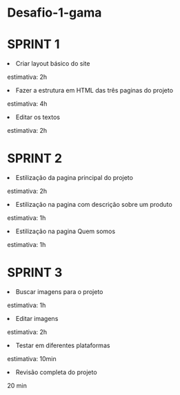 # Desafio-1-gama
<H1>SPRINT 1</H1> 
<li>Criar layout básico do site </li>
<P>estimativa: 2h</P>
<Li>Fazer a estrutura em HTML das três paginas do projeto</Li>
<p>estimativa: 4h </p>
<li>Editar os textos</li>
<p>estimativa: 2h</p>

<H1>SPRINT 2</H1>
<li>Estilização da  pagina principal do projeto</li>
<p>estimativa: 2h</p>
<li>Estilização na pagina com descrição sobre um produto</li>
<p>estimativa: 1h</p>
<li>Estilização na pagina Quem somos</li>
<p>estimativa: 1h</p>

<h1>SPRINT 3</h1>
<li>Buscar imagens para o projeto</li>
<p>estimativa: 1h</p>
<li>Editar imagens </li>
<p>estimativa: 2h</p>
<li>Testar em diferentes plataformas</li>
<p>estimativa: 10min</p>
<li>Revisão completa do projeto </li>
<p>20 min</p>

